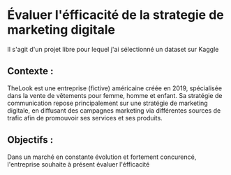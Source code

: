 # Évaluer l'éfficacité de la strategie de marketing digitale

Il s'agit d'un projet libre pour lequel j'ai sélectionné un dataset sur Kaggle

## **Contexte** : 
TheLook est une entreprise (fictive) américaine créée en 2019, spécialisée dans la vente de vêtements pour femme, homme et enfant. Sa stratégie de communication repose principalement sur une stratégie de marketing digitale, en diffusant des campagnes marketing via différentes sources de trafic afin de promouvoir ses services et ses produits.

## **Objectifs** :
Dans un marché en constante évolution et fortement concurencé, l'entreprise souhaite à présent évaluer l'éfficacité 
